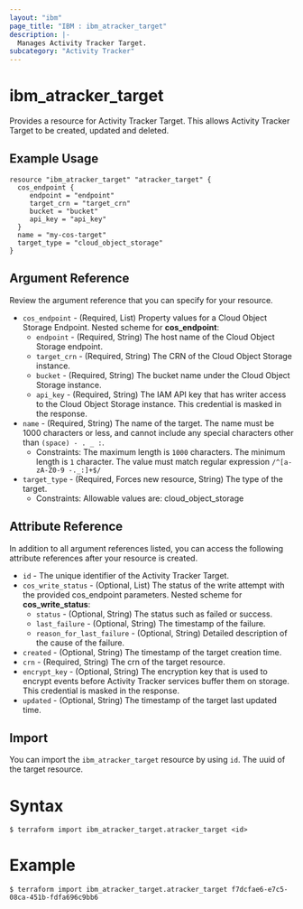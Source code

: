 ```yaml
---
layout: "ibm"
page_title: "IBM : ibm_atracker_target"
description: |-
  Manages Activity Tracker Target.
subcategory: "Activity Tracker"
---
```


# ibm_atracker_target

Provides a resource for Activity Tracker Target. This allows Activity Tracker Target to be created, updated and deleted.

## Example Usage

```hcl
resource "ibm_atracker_target" "atracker_target" {
  cos_endpoint { 
     endpoint = "endpoint" 
     target_crn = "target_crn" 
     bucket = "bucket" 
     api_key = "api_key" 
  }
  name = "my-cos-target"
  target_type = "cloud_object_storage"
}
```

## Argument Reference

Review the argument reference that you can specify for your resource.

* `cos_endpoint` - (Required, List) Property values for a Cloud Object Storage Endpoint.
Nested scheme for **cos_endpoint**:
	* `endpoint` - (Required, String) The host name of the Cloud Object Storage endpoint.
	* `target_crn` - (Required, String) The CRN of the Cloud Object Storage instance.
	* `bucket` - (Required, String) The bucket name under the Cloud Object Storage instance.
	* `api_key` - (Required, String) The IAM API key that has writer access to the Cloud Object Storage instance. This credential is masked in the response.
* `name` - (Required, String) The name of the target. The name must be 1000 characters or less, and cannot include any special characters other than `(space) - . _ :`.
  * Constraints: The maximum length is `1000` characters. The minimum length is `1` character. The value must match regular expression `/^[a-zA-Z0-9 -._:]+$/`
* `target_type` - (Required, Forces new resource, String) The type of the target.
  * Constraints: Allowable values are: cloud_object_storage

## Attribute Reference

In addition to all argument references listed, you can access the following attribute references after your resource is created.

* `id` - The unique identifier of the Activity Tracker Target.
* `cos_write_status` - (Optional, List) The status of the write attempt with the provided cos_endpoint parameters.
Nested scheme for **cos_write_status**:
	* `status` - (Optional, String) The status such as failed or success.
	* `last_failure` - (Optional, String) The timestamp of the failure.
	* `reason_for_last_failure` - (Optional, String) Detailed description of the cause of the failure.
* `created` - (Optional, String) The timestamp of the target creation time.
* `crn` - (Required, String) The crn of the target resource.
* `encrypt_key` - (Optional, String) The encryption key that is used to encrypt events before Activity Tracker services buffer them on storage. This credential is masked in the response.
* `updated` - (Optional, String) The timestamp of the target last updated time.

## Import

You can import the `ibm_atracker_target` resource by using `id`. The uuid of the target resource.

# Syntax
```
$ terraform import ibm_atracker_target.atracker_target <id>
```

# Example
```
$ terraform import ibm_atracker_target.atracker_target f7dcfae6-e7c5-08ca-451b-fdfa696c9bb6
```

